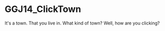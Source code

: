 GGJ14_ClickTown
===============

It's a town.  That you live in.  What kind of town?  Well, how are you clicking?
